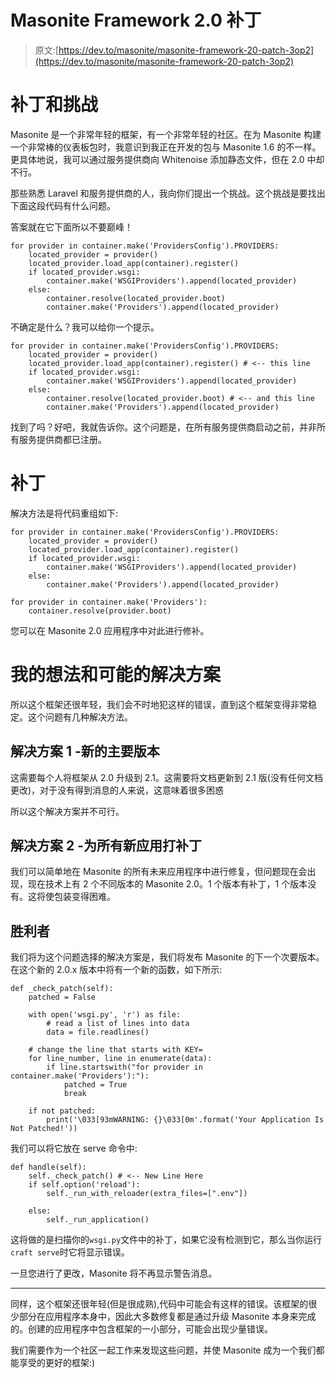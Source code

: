 # Masonite Framework 2.0 补丁

> 原文:[https://dev.to/masonite/masonite-framework-20-patch-3op2](https://dev.to/masonite/masonite-framework-20-patch-3op2)

# 补丁和挑战

Masonite 是一个非常年轻的框架，有一个非常年轻的社区。在为 Masonite 构建一个非常棒的仪表板包时，我意识到我正在开发的包与 Masonite 1.6 的不一样。更具体地说，我可以通过服务提供商向 Whitenoise 添加静态文件，但在 2.0 中却不行。

那些熟悉 Laravel 和服务提供商的人，我向你们提出一个挑战。这个挑战是要找出下面这段代码有什么问题。

答案就在它下面所以不要巅峰！

```
for provider in container.make('ProvidersConfig').PROVIDERS:
    located_provider = provider()
    located_provider.load_app(container).register()
    if located_provider.wsgi:
        container.make('WSGIProviders').append(located_provider)
    else:
        container.resolve(located_provider.boot)
        container.make('Providers').append(located_provider) 
```

不确定是什么？我可以给你一个提示。

```
for provider in container.make('ProvidersConfig').PROVIDERS:
    located_provider = provider()
    located_provider.load_app(container).register() # <-- this line
    if located_provider.wsgi:
        container.make('WSGIProviders').append(located_provider)
    else:
        container.resolve(located_provider.boot) # <-- and this line
        container.make('Providers').append(located_provider) 
```

找到了吗？好吧，我就告诉你。这个问题是，在所有服务提供商启动之前，并非所有服务提供商都已注册。

# 补丁

解决方法是将代码重组如下:

```
for provider in container.make('ProvidersConfig').PROVIDERS:
    located_provider = provider()
    located_provider.load_app(container).register()
    if located_provider.wsgi:
        container.make('WSGIProviders').append(located_provider)
    else:
        container.make('Providers').append(located_provider)

for provider in container.make('Providers'):
    container.resolve(provider.boot) 
```

您可以在 Masonite 2.0 应用程序中对此进行修补。

# 我的想法和可能的解决方案

所以这个框架还很年轻，我们会不时地犯这样的错误，直到这个框架变得非常稳定。这个问题有几种解决方法。

## 解决方案 1 -新的主要版本

这需要每个人将框架从 2.0 升级到 2.1。这需要将文档更新到 2.1 版(没有任何文档更改)，对于没有得到消息的人来说，这意味着很多困惑

所以这个解决方案并不可行。

## 解决方案 2 -为所有新应用打补丁

我们可以简单地在 Masonite 的所有未来应用程序中进行修复，但问题现在会出现，现在技术上有 2 个不同版本的 Masonite 2.0。1 个版本有补丁，1 个版本没有。这将使包装变得困难。

## 胜利者

我们将为这个问题选择的解决方案是，我们将发布 Masonite 的下一个次要版本。在这个新的 2.0.x 版本中将有一个新的函数，如下所示:

```
def _check_patch(self):
    patched = False

    with open('wsgi.py', 'r') as file:
        # read a list of lines into data
        data = file.readlines()

    # change the line that starts with KEY=
    for line_number, line in enumerate(data):
        if line.startswith("for provider in container.make('Providers'):"):
            patched = True
            break

    if not patched:
        print('\033[93mWARNING: {}\033[0m'.format('Your Application Is Not Patched!')) 
```

我们可以将它放在 serve 命令中:

```
def handle(self):
    self._check_patch() # <-- New Line Here 
    if self.option('reload'):
        self._run_with_reloader(extra_files=[".env"])

    else:
        self._run_application() 
```

这将做的是扫描你的`wsgi.py`文件中的补丁，如果它没有检测到它，那么当你运行`craft serve`时它将显示错误。

一旦您进行了更改，Masonite 将不再显示警告消息。

* * *

同样，这个框架还很年轻(但是很成熟),代码中可能会有这样的错误。该框架的很少部分在应用程序本身中，因此大多数修复都是通过升级 Masonite 本身来完成的。创建的应用程序中包含框架的一小部分，可能会出现少量错误。

我们需要作为一个社区一起工作来发现这些问题，并使 Masonite 成为一个我们都能享受的更好的框架:)